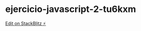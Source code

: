 # ejercicio-javascript-2-tu6kxm

[Edit on StackBlitz ⚡️](https://stackblitz.com/edit/ejercicio-javascript-2-tu6kxm)
